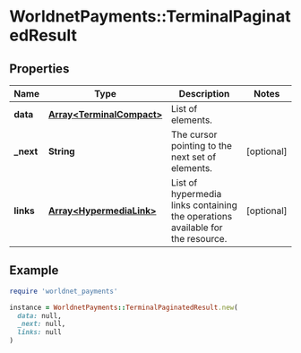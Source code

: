 # WorldnetPayments::TerminalPaginatedResult

## Properties

| Name | Type | Description | Notes |
| ---- | ---- | ----------- | ----- |
| **data** | [**Array&lt;TerminalCompact&gt;**](TerminalCompact.md) | List of elements. |  |
| **_next** | **String** | The cursor pointing to the next set of elements. | [optional] |
| **links** | [**Array&lt;HypermediaLink&gt;**](HypermediaLink.md) | List of hypermedia links containing the operations available for the resource. | [optional] |

## Example

```ruby
require 'worldnet_payments'

instance = WorldnetPayments::TerminalPaginatedResult.new(
  data: null,
  _next: null,
  links: null
)
```

